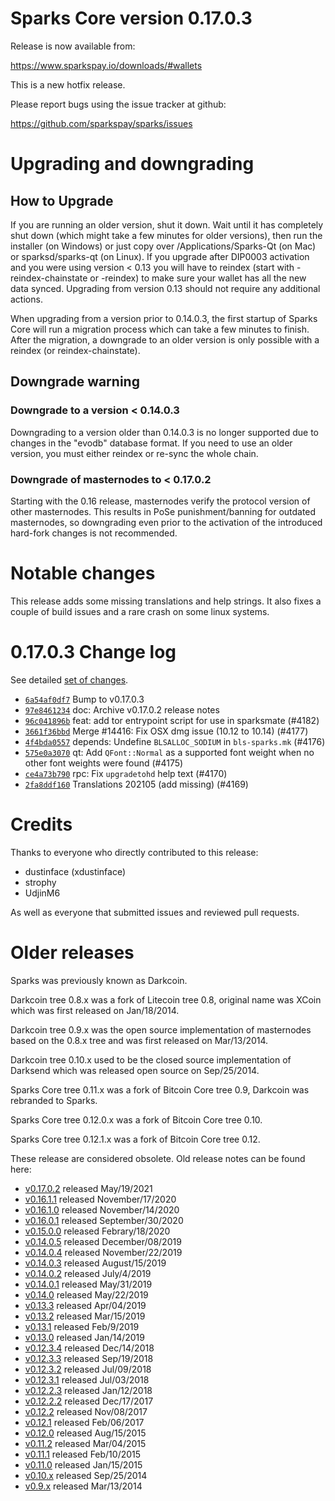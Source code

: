 Sparks Core version 0.17.0.3
==========================

Release is now available from:

  <https://www.sparkspay.io/downloads/#wallets>

This is a new hotfix release.

Please report bugs using the issue tracker at github:

  <https://github.com/sparkspay/sparks/issues>


Upgrading and downgrading
=========================

How to Upgrade
--------------

If you are running an older version, shut it down. Wait until it has completely
shut down (which might take a few minutes for older versions), then run the
installer (on Windows) or just copy over /Applications/Sparks-Qt (on Mac) or
sparksd/sparks-qt (on Linux). If you upgrade after DIP0003 activation and you were
using version < 0.13 you will have to reindex (start with -reindex-chainstate
or -reindex) to make sure your wallet has all the new data synced. Upgrading
from version 0.13 should not require any additional actions.

When upgrading from a version prior to 0.14.0.3, the
first startup of Sparks Core will run a migration process which can take a few
minutes to finish. After the migration, a downgrade to an older version is only
possible with a reindex (or reindex-chainstate).

Downgrade warning
-----------------

### Downgrade to a version < 0.14.0.3

Downgrading to a version older than 0.14.0.3 is no longer supported due to
changes in the "evodb" database format. If you need to use an older version,
you must either reindex or re-sync the whole chain.

### Downgrade of masternodes to < 0.17.0.2

Starting with the 0.16 release, masternodes verify the protocol version of other
masternodes. This results in PoSe punishment/banning for outdated masternodes,
so downgrading even prior to the activation of the introduced hard-fork changes
is not recommended.

Notable changes
===============

This release adds some missing translations and help strings. It also fixes
a couple of build issues and a rare crash on some linux systems.

0.17.0.3 Change log
===================

See detailed [set of changes](https://github.com/sparkspay/sparks/compare/v0.17.0.2...sparkspay:v0.17.0.3).

- [`6a54af0df7`](https://github.com/sparkspay/sparks/commit/6a54af0df7) Bump to v0.17.0.3
- [`97e8461234`](https://github.com/sparkspay/sparks/commit/97e8461234) doc: Archive v0.17.0.2 release notes
- [`96c041896b`](https://github.com/sparkspay/sparks/commit/96c041896b) feat: add tor entrypoint script for use in sparksmate (#4182)
- [`3661f36bbd`](https://github.com/sparkspay/sparks/commit/3661f36bbd) Merge #14416: Fix OSX dmg issue (10.12 to 10.14) (#4177)
- [`4f4bda0557`](https://github.com/sparkspay/sparks/commit/4f4bda0557) depends: Undefine `BLSALLOC_SODIUM` in `bls-sparks.mk` (#4176)
- [`575e0a3070`](https://github.com/sparkspay/sparks/commit/575e0a3070) qt: Add `QFont::Normal` as a supported font weight when no other font weights were found (#4175)
- [`ce4a73b790`](https://github.com/sparkspay/sparks/commit/ce4a73b790) rpc: Fix `upgradetohd` help text (#4170)
- [`2fa8ddf160`](https://github.com/sparkspay/sparks/commit/2fa8ddf160) Translations 202105 (add missing) (#4169)

Credits
=======

Thanks to everyone who directly contributed to this release:

- dustinface (xdustinface)
- strophy
- UdjinM6

As well as everyone that submitted issues and reviewed pull requests.

Older releases
==============

Sparks was previously known as Darkcoin.

Darkcoin tree 0.8.x was a fork of Litecoin tree 0.8, original name was XCoin
which was first released on Jan/18/2014.

Darkcoin tree 0.9.x was the open source implementation of masternodes based on
the 0.8.x tree and was first released on Mar/13/2014.

Darkcoin tree 0.10.x used to be the closed source implementation of Darksend
which was released open source on Sep/25/2014.

Sparks Core tree 0.11.x was a fork of Bitcoin Core tree 0.9,
Darkcoin was rebranded to Sparks.

Sparks Core tree 0.12.0.x was a fork of Bitcoin Core tree 0.10.

Sparks Core tree 0.12.1.x was a fork of Bitcoin Core tree 0.12.

These release are considered obsolete. Old release notes can be found here:

- [v0.17.0.2](https://github.com/sparkspay/sparks/blob/master/doc/release-notes/sparks/release-notes-0.17.0.2.md) released May/19/2021
- [v0.16.1.1](https://github.com/sparkspay/sparks/blob/master/doc/release-notes/sparks/release-notes-0.16.1.1.md) released November/17/2020
- [v0.16.1.0](https://github.com/sparkspay/sparks/blob/master/doc/release-notes/sparks/release-notes-0.16.1.0.md) released November/14/2020
- [v0.16.0.1](https://github.com/sparkspay/sparks/blob/master/doc/release-notes/sparks/release-notes-0.16.0.1.md) released September/30/2020
- [v0.15.0.0](https://github.com/sparkspay/sparks/blob/master/doc/release-notes/sparks/release-notes-0.15.0.0.md) released Febrary/18/2020
- [v0.14.0.5](https://github.com/sparkspay/sparks/blob/master/doc/release-notes/sparks/release-notes-0.14.0.5.md) released December/08/2019
- [v0.14.0.4](https://github.com/sparkspay/sparks/blob/master/doc/release-notes/sparks/release-notes-0.14.0.4.md) released November/22/2019
- [v0.14.0.3](https://github.com/sparkspay/sparks/blob/master/doc/release-notes/sparks/release-notes-0.14.0.3.md) released August/15/2019
- [v0.14.0.2](https://github.com/sparkspay/sparks/blob/master/doc/release-notes/sparks/release-notes-0.14.0.2.md) released July/4/2019
- [v0.14.0.1](https://github.com/sparkspay/sparks/blob/master/doc/release-notes/sparks/release-notes-0.14.0.1.md) released May/31/2019
- [v0.14.0](https://github.com/sparkspay/sparks/blob/master/doc/release-notes/sparks/release-notes-0.14.0.md) released May/22/2019
- [v0.13.3](https://github.com/sparkspay/sparks/blob/master/doc/release-notes/sparks/release-notes-0.13.3.md) released Apr/04/2019
- [v0.13.2](https://github.com/sparkspay/sparks/blob/master/doc/release-notes/sparks/release-notes-0.13.2.md) released Mar/15/2019
- [v0.13.1](https://github.com/sparkspay/sparks/blob/master/doc/release-notes/sparks/release-notes-0.13.1.md) released Feb/9/2019
- [v0.13.0](https://github.com/sparkspay/sparks/blob/master/doc/release-notes/sparks/release-notes-0.13.0.md) released Jan/14/2019
- [v0.12.3.4](https://github.com/sparkspay/sparks/blob/master/doc/release-notes/sparks/release-notes-0.12.3.4.md) released Dec/14/2018
- [v0.12.3.3](https://github.com/sparkspay/sparks/blob/master/doc/release-notes/sparks/release-notes-0.12.3.3.md) released Sep/19/2018
- [v0.12.3.2](https://github.com/sparkspay/sparks/blob/master/doc/release-notes/sparks/release-notes-0.12.3.2.md) released Jul/09/2018
- [v0.12.3.1](https://github.com/sparkspay/sparks/blob/master/doc/release-notes/sparks/release-notes-0.12.3.1.md) released Jul/03/2018
- [v0.12.2.3](https://github.com/sparkspay/sparks/blob/master/doc/release-notes/sparks/release-notes-0.12.2.3.md) released Jan/12/2018
- [v0.12.2.2](https://github.com/sparkspay/sparks/blob/master/doc/release-notes/sparks/release-notes-0.12.2.2.md) released Dec/17/2017
- [v0.12.2](https://github.com/sparkspay/sparks/blob/master/doc/release-notes/sparks/release-notes-0.12.2.md) released Nov/08/2017
- [v0.12.1](https://github.com/sparkspay/sparks/blob/master/doc/release-notes/sparks/release-notes-0.12.1.md) released Feb/06/2017
- [v0.12.0](https://github.com/sparkspay/sparks/blob/master/doc/release-notes/sparks/release-notes-0.12.0.md) released Aug/15/2015
- [v0.11.2](https://github.com/sparkspay/sparks/blob/master/doc/release-notes/sparks/release-notes-0.11.2.md) released Mar/04/2015
- [v0.11.1](https://github.com/sparkspay/sparks/blob/master/doc/release-notes/sparks/release-notes-0.11.1.md) released Feb/10/2015
- [v0.11.0](https://github.com/sparkspay/sparks/blob/master/doc/release-notes/sparks/release-notes-0.11.0.md) released Jan/15/2015
- [v0.10.x](https://github.com/sparkspay/sparks/blob/master/doc/release-notes/sparks/release-notes-0.10.0.md) released Sep/25/2014
- [v0.9.x](https://github.com/sparkspay/sparks/blob/master/doc/release-notes/sparks/release-notes-0.9.0.md) released Mar/13/2014
